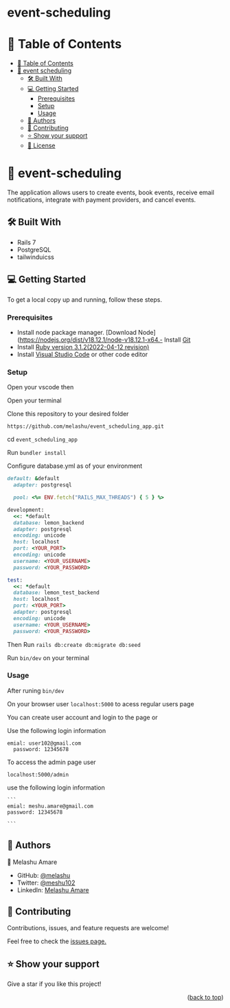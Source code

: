 
# event-scheduling

<a name="readme-top"></a>


# 📗 Table of Contents

- [📗 Table of Contents](#-table-of-contents)
- [📖 event scheduling](#event-scheduling)
  - [🛠 Built With ](#-built-with-)
  - [💻 Getting Started ](#-getting-started-)
    - [Prerequisites](#prerequisites)
    - [Setup](#setup)
    - [Usage](#usage)
  - [👥 Authors ](#-authors-)
  - [🤝 Contributing ](#-contributing-)
  - [⭐️ Show your support ](#️-show-your-support-)
  - [📝 License](#-license)

# 📖 event-scheduling <a name="about-project"></a>

The application allows users to create events, book events, receive email notifications, integrate with payment providers, and cancel events.

## 🛠 Built With <a name="built-with"></a>

- Rails 7
- PostgreSQL
- tailwinduicss  

## 💻 Getting Started <a name="getting-started"></a>

To get a local copy up and running, follow these steps.
### Prerequisites

- Install node package manager. [Download Node](https://nodejs.org/dist/v18.12.1/node-v18.12.1-x64.- Install [Git](https://git-scm.com/book/en/v2/Getting-Started-Installing-Git)
- Install [Ruby version 3.1.2(2022-04-12 revision)](https://rubyinstaller.org/)
- Install [Visual Studio Code](https://code.visualstudio.com/download) or other code editor


### Setup

Open your vscode then

Open your terminal

Clone this repository to your desired folder

`https://github.com/melashu/event_scheduling_app.git`

cd `event_scheduling_app`

Run `bundler install`

Configure database.yml as of your environment

```ruby
default: &default
  adapter: postgresql

  pool: <%= ENV.fetch("RAILS_MAX_THREADS") { 5 } %>

development:
  <<: *default
  database: lemon_backend
  adapter: postgresql
  encoding: unicode
  host: localhost
  port: <YOUR_PORT>
  encoding: unicode
  username: <YOUR_USERNAME>
  password: <YOUR_PASSWORD>

test:
  <<: *default
  database: lemon_test_backend
  host: localhost
  port: <YOUR_PORT>
  adapter: postgresql
  encoding: unicode
  username: <YOUR_USERNAME>
  password: <YOUR_PASSWORD>
```

Then 
Run `rails db:create db:migrate db:seed`

Run `bin/dev` on your terminal 


### Usage

After runing `bin/dev`
 
 On your browser user `localhost:5000` to acess regular users page 

 You can create user account and login to the page or 

 Use the following login information
  ```
  emial: user102@gmail.com
    password: 12345678

```

To access the admin page user 

`localhost:5000/admin` 

use the following login information

    ```
    emial: meshu.amare@gmail.com
    password: 12345678
    
    ```


## 👥 Authors <a name="authors"></a>

👤 Melashu Amare

- GitHub: [@melashu](https://github.com/melashu)
- Twitter: [@meshu102](https://twitter.com/meshu102)
- LinkedIn: [Melashu Amare](https://www.linkedin.com/in/melashu-amare/)


## 🤝 Contributing <a name="contributing"></a>

Contributions, issues, and feature requests are welcome!

Feel free to check the [issues page.](https://github.com/melashu/event_scheduling_app/issues)

## ⭐️ Show your support <a name="support"></a>

Give a star if you like this project!

<p align="right">(<a href="#readme-top">back to top</a>)</p>











